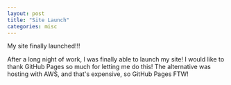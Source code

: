 ```yaml
---
layout: post
title: "Site Launch"
categories: misc
---
```


My site finally launched!!!



After a long night of work, I was finally able to launch my site! I would like to thank GitHub Pages so much for letting me do this! The alternative was hosting with AWS, and that's expensive, so GitHub Pages FTW!
